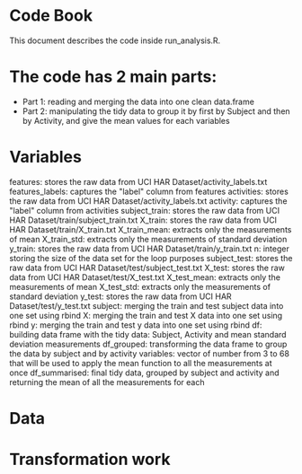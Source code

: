 Code Book
============================================================================================================================
This document describes the code inside run_analysis.R.

The code has 2 main parts:
============================================================================================================================
- Part 1: reading and merging the data into one clean data.frame
- Part 2: manipulating the tidy data to group it by first by Subject and then by Activity, and give the mean values for each variables

Variables
============================================================================================================================
features: stores the raw data from UCI HAR Dataset/activity_labels.txt
features_labels: captures the "label" column from features
activities: stores the raw data from UCI HAR Dataset/activity_labels.txt
activity: captures the "label" column from activities
subject_train: stores the raw data from UCI HAR Dataset/train/subject_train.txt
X_train: stores the raw data from UCI HAR Dataset/train/X_train.txt
X_train_mean: extracts only the measurements of mean
X_train_std: extracts only the measurements of standard deviation
y_train: stores the raw data from UCI HAR Dataset/train/y_train.txt
n: integer storing the size of the data set for the loop purposes
subject_test: stores the raw data from UCI HAR Dataset/test/subject_test.txt
X_test: stores the raw data from UCI HAR Dataset/test/X_test.txt
X_test_mean: extracts only the measurements of mean
X_test_std: extracts only the measurements of standard deviation
y_test: stores the raw data from UCI HAR Dataset/test/y_test.txt
subject: merging the train and test subject data into one set using rbind
X: merging the train and test X data into one set using rbind
y: merging the train and test y data into one set using rbind
df: building data frame with the tidy data: Subject, Activity and mean standard deviation measurements
df_grouped: transforming the data frame to group the data by subject and by activity
variables: vector of number from 3 to 68 that will be used to apply the mean function to all the measurements at once
df_summarised: final tidy data, grouped by subject and activity and returning the mean of all the measurements for each

Data
============================================================================================================================

Transformation work
============================================================================================================================
